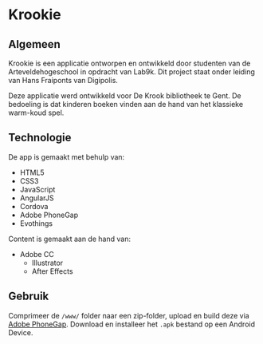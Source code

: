 # Krookie
## Algemeen

Krookie is een applicatie ontworpen en ontwikkeld door studenten van de Arteveldehogeschool in opdracht van Lab9k. 
Dit project staat onder leiding van Hans Fraiponts van Digipolis.

Deze applicatie werd ontwikkeld voor De Krook bibliotheek te Gent.
De bedoeling is dat kinderen boeken vinden aan de hand van het klassieke warm-koud spel. 

## Technologie

De app is gemaakt met behulp van:
* HTML5
* CSS3
* JavaScript
* AngularJS
* Cordova
* Adobe PhoneGap
* Evothings

Content is gemaakt aan de hand van:
* Adobe CC
    * Illustrator
    * After Effects

## Gebruik

Comprimeer de `/www/` folder naar een zip-folder, upload en build deze via [Adobe PhoneGap](www.build.phonegap.com). 
Download en installeer het `.apk` bestand op een Android Device. 
